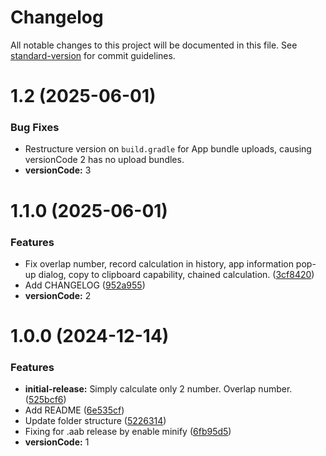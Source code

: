 # Changelog

All notable changes to this project will be documented in this file. See [standard-version](https://github.com/conventional-changelog/standard-version) for commit guidelines.

<a name="1.2.0"></a>
# 1.2 (2025-06-01)

### Bug Fixes

* Restructure version on `build.gradle` for App bundle uploads, causing versionCode 2 has no upload bundles.
* **versionCode:** 3

<a name="1.1.0"></a>
# 1.1.0 (2025-06-01)

### Features

* Fix overlap number, record calculation in history, app information pop-up dialog, copy to clipboard capability, chained calculation. ([3cf8420](https://github.com/bphw/SimpleCalculator/commit/3cf8420a5406f7927f052c6f65d659bd800b5017))
* Add CHANGELOG ([952a955](https://github.com/bphw/SimpleCalculator/commit/952a955a11d6d191b5dc218001c6f20583994f87))
* **versionCode:** 2

<a name="1.0.0"></a>
# 1.0.0 (2024-12-14)


### Features

* **initial-release:** Simply calculate only 2 number. Overlap number. ([525bcf6](https://github.com/bphw/SimpleCalculator/commit/525bcf6c06ae13fa84a2b196cf03b286390de3a4))
* Add README ([6e535cf](https://github.com/bphw/SimpleCalculator/commit/6e535cf2b916682c04f41d527658dccaa25c98f7))
* Update folder structure ([5226314](https://github.com/bphw/SimpleCalculator/commit/52263148aea833f8403e2ac5d961d4b434ef43f2))
* Fixing for .aab release by enable minify ([6fb95d5](https://github.com/bphw/SimpleCalculator/commit/6fb95d55c7b8d9794ae26a4e4d1f05d04370255b))
* **versionCode:** 1

